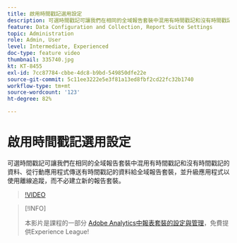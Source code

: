```yaml
---
title: 啟用時間戳記選用設定
description: 可選時間戳記可讓我們在相同的全域報告套裝中混用有時間戳記和沒有時間戳記的資料、從行動應用程式傳送有時間戳記的資料給全域報告套裝，並升級應用程式以使用離線追蹤，而不必建立新的報告套裝。
feature: Data Configuration and Collection, Report Suite Settings
topic: Administration
role: Admin, User
level: Intermediate, Experienced
doc-type: feature video
thumbnail: 335740.jpg
kt: KT-8455
exl-id: 7cc87784-cbbe-4dc8-b9bd-549850dfe22e
source-git-commit: 5c11ee3222e5e3f81a13ed8fbf2cd22fc32b1740
workflow-type: tm+mt
source-wordcount: '123'
ht-degree: 82%

---
```


# 啟用時間戳記選用設定

可選時間戳記可讓我們在相同的全域報告套裝中混用有時間戳記和沒有時間戳記的資料、從行動應用程式傳送有時間戳記的資料給全域報告套裝，並升級應用程式以使用離線追蹤，而不必建立新的報告套裝。

>[!VIDEO](https://video.tv.adobe.com/v/335740/?quality=12&learn=on)

>[!INFO]
>
> 本影片是課程的一部分 [Adobe Analytics中報表套裝的設定與管理](https://experienceleague.adobe.com/?recommended=Analytics-A-1-2021.1.administration)，免費提供Experience League!